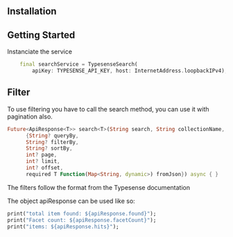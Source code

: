 
## Installation

## Getting Started

Instanciate the service

```dart
    final searchService = TypesenseSearch(
        apiKey: TYPESENSE_API_KEY, host: InternetAddress.loopbackIPv4);
```

## Filter

To use filtering you have to call the search method, you can use it with pagination also.

```dart
Future<ApiResponse<T>> search<T>(String search, String collectionName,
      {String? queryBy,
      String? filterBy,
      String? sortBy,
      int? page,
      int? limit,
      int? offset,
      required T Function(Map<String, dynamic>) fromJson}) async { } 
```

The filters follow the format from the Typesense documentation

The object apiResponse can be used like so:

```dart
print("total item found: ${apiResponse.found}");
print("Facet count: ${apiResponse.facetCount}");
print("items: ${apiResponse.hits}");

```
